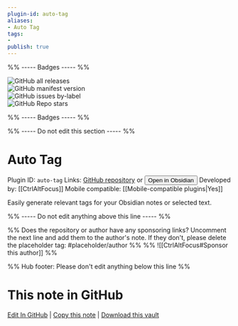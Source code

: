 ```yaml
---
plugin-id: auto-tag
aliases:
- Auto Tag
tags: 
- 
publish: true
---
```


%% ----- Badges ----- %%

![GitHub all releases](https://img.shields.io/github/downloads/CtrlAltFocus/obsidian-plugin-auto-tag/total?color=573E7A&logo=github&style=for-the-badge)   
![GitHub manifest version](https://img.shields.io/github/manifest-json/v/CtrlAltFocus/obsidian-plugin-auto-tag?color=573E7A&logo=github&style=for-the-badge)   
![GitHub issues by-label](https://img.shields.io/github/issues/CtrlAltFocus/obsidian-plugin-auto-tag/help%20wanted?color=573E7A&logo=github&style=for-the-badge)   
![GitHub Repo stars](https://img.shields.io/github/stars/CtrlAltFocus/obsidian-plugin-auto-tag?color=573E7A&logo=github&style=for-the-badge)

%% ----- Badges ----- %%

%% ----- Do not edit this section ----- %%

# Auto Tag

Plugin ID: `auto-tag`
Links: [GitHub repository](https://github.com/CtrlAltFocus/obsidian-plugin-auto-tag) or [<button id=HH>Open in Obsidian</button>](obsidian://show-plugin?id=auto-tag)
Developed by: [[CtrlAltFocus]]
Mobile compatible: [[Mobile-compatible plugins|Yes]]

Easily generate relevant tags for your Obsidian notes or selected text.

%% ----- Do not edit anything above this line ----- %% 

%% Does the repository or author have any sponsoring links? Uncomment the next line and add them to the author's note. If they don't, please delete the placeholder tag: #placeholder/author %%
%% ![[CtrlAltFocus#Sponsor this author]] %%

%% Hub footer: Please don't edit anything below this line %%

# This note in GitHub

<span class="git-footer">[Edit In GitHub](https://github.dev/obsidian-community/obsidian-hub/blob/main/02%20-%20Community%20Expansions/02.05%20All%20Community%20Expansions/Plugins/auto-tag.md "git-hub-edit-note") | [Copy this note](https://raw.githubusercontent.com/obsidian-community/obsidian-hub/main/02%20-%20Community%20Expansions/02.05%20All%20Community%20Expansions/Plugins/auto-tag.md "git-hub-copy-note") | [Download this vault](https://github.com/obsidian-community/obsidian-hub/archive/refs/heads/main.zip "git-hub-download-vault") </span>

